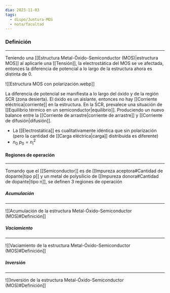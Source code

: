 ```yaml
---
dia: 2023-11-03
tags:
  - dispo/Juntura-MOS
  - nota/facultad
---
```

### Definición
---
Teniendo una [[Estructura Metal-Óxido-Semiconductor (MOS)|estructura MOS]] al aplicarle una [[Tensión]], la electrostática del MOS se ve afectada, entonces la diferencia de potencial a lo largo de la estructura ahora es distinta de $0$.

![[Estructura  MOS con polarización.webp]]

La diferencia de potencial se manifiesta a lo largo del óxido y de la región SCR (zona desierta). El óxido es un aislante, entonces no hay [[Corriente eléctrica|corriente]] en la estructura. En la SCR, prevalece una situación de [[Equilibrio térmico en un semiconductor|equilibrio]]. Produciendo un nuevo balance entre la [[Corriente de arrastre|corriente de arrastre]] y [[Corriente de difusión|difusión]].
* La [[Electrostática]] es cualitativamente idéntica que sin polarización (pero la cantidad de [[Carga eléctrica|carga]] distribuida es diferente)
* $n_0 ~ p_0 = n_i^2$

#### Regiones de operación
---
Tomando que el [[Semiconductor]] es de [[Impureza aceptora#Cantidad de dopante|tipo p]] y un metal de polysilicio de [[Impureza donora#Cantidad de dopante|tipo n]], se definen 3 regiones de operación

##### Acumulación
---
![[Acumulación de la estructura Metal-Óxido-Semiconductor (MOS)#Definición]]

##### Vaciamiento
---
![[Vaciamiento de la estructura Metal-Óxido-Semiconductor (MOS)#Definición]]

##### Inversión
---
![[Inversión de la estructura Metal-Óxido-Semiconductor (MOS)#Definición]]